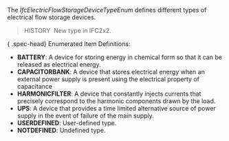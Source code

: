 ﻿The _IfcElectricFlowStorageDeviceTypeEnum_ defines different types of electrical flow storage devices.

> HISTORY&nbsp; New type in IFC2x2.

{ .spec-head}
Enumerated Item Definitions:

* **BATTERY**: A device for storing energy in chemical form so that it can be released as electrical energy.
* **CAPACITORBANK**: A device that stores electrical energy when an external power supply is present using the electrical property of capacitance
* **HARMONICFILTER**: A device that constantly injects currents that precisely correspond to the harmonic components drawn by the load.
* **UPS**: A device that provides a time limited alternative source of power supply in the event of failure of the main supply.
* **USERDEFINED**: User-defined type.
* **NOTDEFINED**: Undefined type.